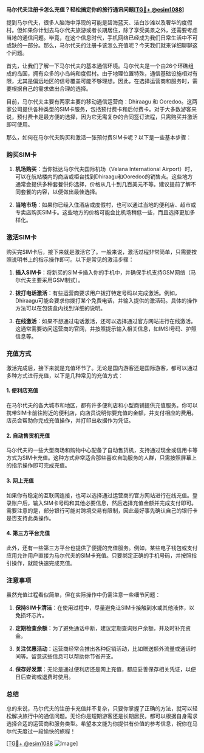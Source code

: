 **马尔代夫注册卡怎么充值？轻松搞定你的旅行通讯问题[[TG💪+ @esim1088](https://t.me/s/esim1088)]**

提到马尔代夫，很多人脑海中浮现的可能是碧海蓝天、洁白沙滩以及奢华的度假村。但如果你计划去马尔代夫旅游或者长期居住，除了享受美景之外，还需要考虑当地的通信问题。毕竟，在这个信息时代，手机网络已经成为我们日常生活中不可或缺的一部分。那么，马尔代夫的注册卡该怎么充值呢？今天我们就来详细聊聊这个问题。

首先，让我们了解一下马尔代夫的基本通信环境。马尔代夫是一个由26个环礁组成的岛国，拥有众多的小岛屿和度假村。由于地理位置特殊，通信基础设施相对有限，尤其是偏远地区的信号覆盖可能不够理想。因此，在选择运营商和服务时，需要根据自己的需求做出合理的选择。

目前，马尔代夫主要有两家主要的移动通信运营商：Dhiraagu 和 Ooredoo。这两家公司提供各种类型的SIM卡服务，包括预付费卡和后付费卡。对于大多数游客来说，预付费卡是最方便的选择，因为它无需复杂的合同签订流程，只需购买并激活即可使用。

那么，如何在马尔代夫购买和激活一张预付费SIM卡呢？以下是一些基本步骤：

### 购买SIM卡

1. **机场购买**：当你抵达马尔代夫国际机场（Velana International Airport）时，可以在航站楼内的商店或柜台找到Dhiraagu和Ooredoo的销售点。这些地方通常会提供多种套餐供你选择，价格从几十到几百美元不等。建议提前了解不同套餐的内容，以便做出最佳选择。
   
2. **当地市场**：如果你已经入住酒店或度假村，也可以通过当地的便利店、超市或专卖店购买SIM卡。这些地方的价格可能会比机场稍低一些，而且选择更加多样化。

### 激活SIM卡

购买完SIM卡后，接下来就是激活它了。一般来说，激活过程非常简单，只需要按照说明书上的指示操作即可。以下是常见的激活步骤：

1. **插入SIM卡**：将新买的SIM卡插入你的手机中，并确保手机支持GSM网络（马尔代夫主要采用GSM制式）。
   
2. **拨打电话激活**：有些运营商要求用户拨打特定号码以完成激活。例如，Dhiraagu可能会要求你拨打某个免费电话，并输入提供的激活码。具体的操作方法可以在包装盒内找到详细的说明。

3. **在线激活**：如果不想通过电话激活，还可以选择通过官方网站进行在线激活。这通常需要访问运营商的官网，并按照提示输入相关信息，如IMSI号码、护照信息等。

### 充值方式

激活完成后，接下来就是充值环节了。无论是国内游客还是国际游客，都可以通过多种方式进行充值，以下是几种常见的充值方式：

#### 1. **便利店充值**
   在马尔代夫的各大城市和地区，都有许多便利店和小型商铺提供充值服务。你可以携带SIM卡前往附近的便利店，向店员说明你要充值的金额，并支付相应的费用。店员会帮助你完成充值操作，并打印出收据作为凭证。

#### 2. **自动售货机充值**
   马尔代夫的一些大型商场和购物中心配备了自动售货机，支持通过现金或信用卡等方式为SIM卡充值。这种方式非常适合那些喜欢自助服务的人群，只需按照屏幕上的指示操作即可完成充值。

#### 3. **网上充值**
   如果你有稳定的互联网连接，也可以选择通过运营商的官方网站进行在线充值。登录账户后，输入SIM卡号码和其他必要信息，然后选择充值金额并完成支付即可。需要注意的是，部分银行可能对跨境交易有限制，因此最好事先确认自己的银行卡是否支持此类操作。

#### 4. **第三方平台充值**
   此外，还有一些第三方平台也提供了便捷的充值服务。例如，某些电子钱包或支付应用允许用户直接为马尔代夫的SIM卡充值。只要绑定正确的手机号码，并按照指引操作，就能快速完成充值。

### 注意事项

虽然充值过程看似简单，但在实际操作中仍需注意一些细节问题：

1. **保持SIM卡清洁**：在使用过程中，尽量避免让SIM卡接触到水或其他液体，以免损坏芯片。
   
2. **定期检查余额**：为了避免通话中断，建议定期查询账户余额，并及时补充资金。

3. **关注优惠活动**：运营商经常会推出各种促销活动，比如赠送额外流量或通话时间等。留意这些信息可以帮助你节省开支。

4. **保存好发票**：无论是通过便利店还是网上充值，都应妥善保存相关凭证，以便日后查询或退费时使用。

### 总结

总的来说，马尔代夫的注册卡充值并不复杂，只要你掌握了正确的方法，就可以轻松解决旅行中的通信问题。无论你是短期游客还是长期居民，都可以根据自身需求选择合适的运营商和服务类型。希望本文能为你提供有价值的参考信息，祝你在马尔代夫度过一段愉快的旅程！

[[TG💪+ @esim1088](https://t.me/s/esim1088) ![Image](https://i.postimg.cc/4NQfJmqS/Snipaste-2025-05-13-00-14-12.png)]